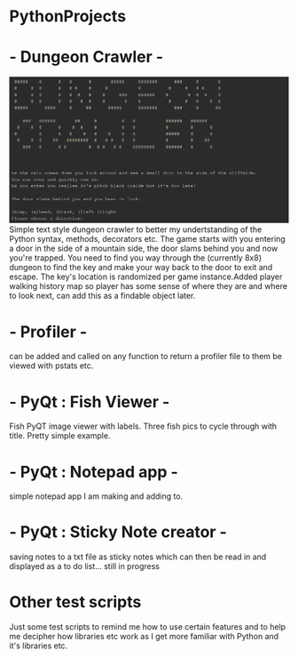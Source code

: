 # PythonProjects
# - Dungeon Crawler - 
![alt text](https://raw.githubusercontent.com/JasoneDDev/PythonProjects/master/dungeonCrawler.PNG)
Simple text style dungeon crawler to better my undertstanding of the Python syntax, methods, decorators etc.
The game starts with you entering a door in the side of a mountain side, the door slams behind you and now you're trapped. You need to find you way through the (currently 8x8) dungeon to find the key and make your way back to the door to exit and escape.
The key's location is randomized per game instance.Added player walking history map so player has some sense of where they are and where to look next, can add this as a findable object later. 

# - Profiler -
can be added and called on any function to return a profiler file to them be viewed with pstats etc.

# - PyQt : Fish Viewer -
Fish PyQT image viewer with labels. Three fish pics to cycle through with title. Pretty simple example.
# - PyQt : Notepad app -
simple notepad app I am making and adding to.
# - PyQt : Sticky Note creator -
saving notes to a txt file as sticky notes which can then be read in and displayed as a to do list... still in progress

# Other test scripts
Just some test scripts to remind me how to use certain features and to help me decipher how libraries etc work as I get more familiar with Python and it's libraries etc.
